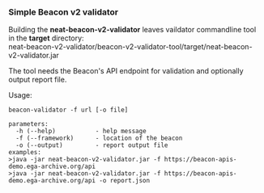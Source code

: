 ###  Simple Beacon v2 validator

Building the **neat-beacon-v2-validator** leaves vaildator commandline tool in the **target** directory:  
neat-beacon-v2-validator/beacon-v2-validator-tool/target/neat-beacon-v2-validator.jar

The tool needs the Beacon's API endpoint for validation and optionally output report file.  

Usage:
```
beacon-validator -f url [-o file] 

parameters:
  -h (--help)           - help message
  -f (--framework)      - location of the beacon
  -o (--output)         - report output file
examples:
>java -jar neat-beacon-v2-validator.jar -f https://beacon-apis-demo.ega-archive.org/api
>java -jar neat-beacon-v2-validator.jar -f https://beacon-apis-demo.ega-archive.org/api -o report.json
```
